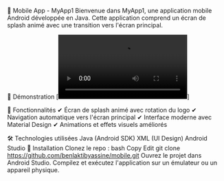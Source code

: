 📱 Mobile App - MyApp1
Bienvenue dans MyApp1, une application mobile Android développée en Java. Cette application comprend un écran de splash animé avec une transition vers l'écran principal.

🎥 Démonstration
[![Watch the video](https://github.com/benlaktibyassine/mobile/blob/main/MyApp1%20%E2%80%93%20activity_splash.xml%20%5BMyApp1.app.main%5D%202025-03-05%2000-26-37.mp4)]

🚀 Fonctionnalités
✔ Écran de splash animé avec rotation du logo
✔ Navigation automatique vers l'écran principal
✔ Interface moderne avec Material Design
✔ Animations et effets visuels améliorés

🛠 Technologies utilisées
Java (Android SDK)
XML (UI Design)
Android Studio
📂 Installation
Clonez le repo :
bash
Copy
Edit
git clone https://github.com/benlaktibyassine/mobile.git
Ouvrez le projet dans Android Studio.
Compilez et exécutez l'application sur un émulateur ou un appareil physique.

